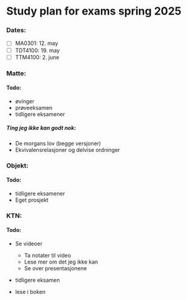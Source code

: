 # Study plan for exams spring 2025

### Dates:
- [ ] MA0301: 12. may
- [ ] TDT4100: 19. may
- [ ] TTM4100: 2. june

###  Matte:
#### Todo:
- øvinger
- prøveeksamen
- tidligere eksamener

##### Ting jeg ikke kan godt nok:
- De morgans lov (begge versjoner)
- Ekvivalensrelasjoner og delvise ordninger


### Objekt: 
#### Todo:
- tidligere eksamener
- Eget prosjekt

### KTN: 
#### Todo:
- Se videoer

	- Ta notater til video
	- Lese mer om det jeg ikke kan
	- Se over presentasjonene

- tidligere eksamen
- lese i boken